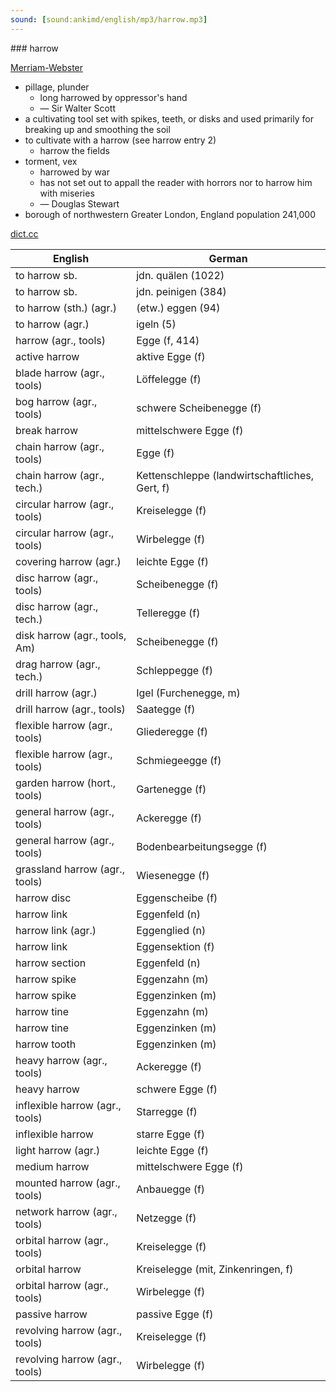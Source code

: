 ```yaml
---
sound: [sound:ankimd/english/mp3/harrow.mp3]
---
```


\### harrow

[Merriam-Webster](https://www.merriam-webster.com/dictionary/harrow)

- pillage, plunder
    - long harrowed by oppressor's hand
    - — Sir Walter Scott
- a cultivating tool set with spikes, teeth, or disks and used primarily for breaking up and smoothing the soil
- to cultivate with a harrow (see harrow entry 2)
    - harrow the fields
- torment, vex
    - harrowed by war
    - has not set out to appall the reader with horrors nor to harrow him with miseries
    - — Douglas Stewart
- borough of northwestern Greater London, England population 241,000

[dict.cc](https://www.dict.cc/harrow)

| English        | German       |
| -------------- | ------------ |
| to harrow sb. | jdn. quälen (1022) |
| to harrow sb. | jdn. peinigen (384) |
| to harrow (sth.) (agr.) | (etw.) eggen (94) |
| to harrow (agr.) | igeln (5) |
| harrow (agr., tools) | Egge (f, 414) |
| active harrow | aktive Egge (f) |
| blade harrow (agr., tools) | Löffelegge (f) |
| bog harrow (agr., tools) | schwere Scheibenegge (f) |
| break harrow | mittelschwere Egge (f) |
| chain harrow (agr., tools) | Egge (f) |
| chain harrow (agr., tech.) | Kettenschleppe (landwirtschaftliches, Gert, f) |
| circular harrow (agr., tools) | Kreiselegge (f) |
| circular harrow (agr., tools) | Wirbelegge (f) |
| covering harrow (agr.) | leichte Egge (f) |
| disc harrow (agr., tools) | Scheibenegge (f) |
| disc harrow (agr., tech.) | Telleregge (f) |
| disk harrow (agr., tools, Am) | Scheibenegge (f) |
| drag harrow (agr., tech.) | Schleppegge (f) |
| drill harrow (agr.) | Igel (Furchenegge, m) |
| drill harrow (agr., tools) | Saategge (f) |
| flexible harrow (agr., tools) | Gliederegge (f) |
| flexible harrow (agr., tools) | Schmiegeegge (f) |
| garden harrow (hort., tools) | Gartenegge (f) |
| general harrow (agr., tools) | Ackeregge (f) |
| general harrow (agr., tools) | Bodenbearbeitungsegge (f) |
| grassland harrow (agr., tools) | Wiesenegge (f) |
| harrow disc | Eggenscheibe (f) |
| harrow link | Eggenfeld (n) |
| harrow link (agr.) | Eggenglied (n) |
| harrow link | Eggensektion (f) |
| harrow section | Eggenfeld (n) |
| harrow spike | Eggenzahn (m) |
| harrow spike | Eggenzinken (m) |
| harrow tine | Eggenzahn (m) |
| harrow tine | Eggenzinken (m) |
| harrow tooth | Eggenzinken (m) |
| heavy harrow (agr., tools) | Ackeregge (f) |
| heavy harrow | schwere Egge (f) |
| inflexible harrow (agr., tools) | Starregge (f) |
| inflexible harrow | starre Egge (f) |
| light harrow (agr.) | leichte Egge (f) |
| medium harrow | mittelschwere Egge (f) |
| mounted harrow (agr., tools) | Anbauegge (f) |
| network harrow (agr., tools) | Netzegge (f) |
| orbital harrow (agr., tools) | Kreiselegge (f) |
| orbital harrow | Kreiselegge (mit, Zinkenringen, f) |
| orbital harrow (agr., tools) | Wirbelegge (f) |
| passive harrow | passive Egge (f) |
| revolving harrow (agr., tools) | Kreiselegge (f) |
| revolving harrow (agr., tools) | Wirbelegge (f) |
